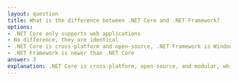 ```yaml
---
layout: question
title: What is the difference between .NET Core and .NET Framework?
options:
- .NET Core only supports web applications
- No difference, they are identical
- .NET Core is cross-platform and open-source, .NET Framework is Windows-only
- .NET Framework is newer than .NET Core
answer: 3
explanation: .NET Core is cross-platform, open-source, and modular, while .NET Framework is Windows-only and monolithic. .NET Core offers better performance and modern development practices.
---
```

